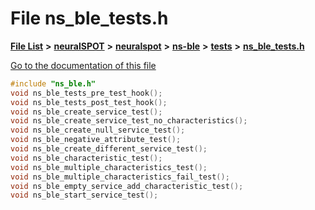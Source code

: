

# File ns\_ble\_tests.h

[**File List**](files.md) **>** [**neuralSPOT**](dir_75594cce7c7773aa3cb253214bf56510.md) **>** [**neuralspot**](dir_b737d82f35ec218ac5a7ef4105db9c0e.md) **>** [**ns-ble**](dir_ec3c5c5ea2d338d436d6fa61f38fc381.md) **>** [**tests**](dir_8983aa85a9e91ac6633429bf8b0fa928.md) **>** [**ns\_ble\_tests.h**](ns__ble__tests_8h.md)

[Go to the documentation of this file](ns__ble__tests_8h.md)


```C++
#include "ns_ble.h"
void ns_ble_tests_pre_test_hook();
void ns_ble_tests_post_test_hook();
void ns_ble_create_service_test();
void ns_ble_create_service_test_no_characteristics();
void ns_ble_create_null_service_test();
void ns_ble_negative_attribute_test();
void ns_ble_create_different_service_test();
void ns_ble_characteristic_test();
void ns_ble_multiple_characteristics_test();
void ns_ble_multiple_characteristics_fail_test();
void ns_ble_empty_service_add_characteristic_test();
void ns_ble_start_service_test();
```



